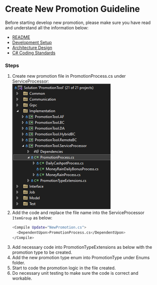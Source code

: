 # Create New Promotion Guideline

Before starting develop new promotion, please make sure you have read and understand all the information below:
- [README](../README.md)
- [Development Setup](dev-setup.md)
- [Architecture Design](architecture-design.md)
- [C# Coding Standards](https://www.dofactory.com/csharp-coding-standards)

### Steps
1. Create new promotion file in PromotionProcess.cs under ServiceProcessor:  
    <img src="./images/promotion-service-processor.png" alt="promotion service processor">  
2. Add the code and replace the file name into the ServiceProcessor `ItemGroup` as below:  
    ```sh
    <Compile Update="NewPromotion.cs">
      <DependentUpon>PromotionProcess.cs</DependentUpon>
    </Compile>
    ```
3. Add necessary code into PromotionTypeExtensions as below with the promotion type to be created.
4. Add the new promotion type enum into PromotionType under Enums folder.
5. Start to code the promotion logic in the file created.
6. Do necessary unit testing to make sure the code is correct and workable.
